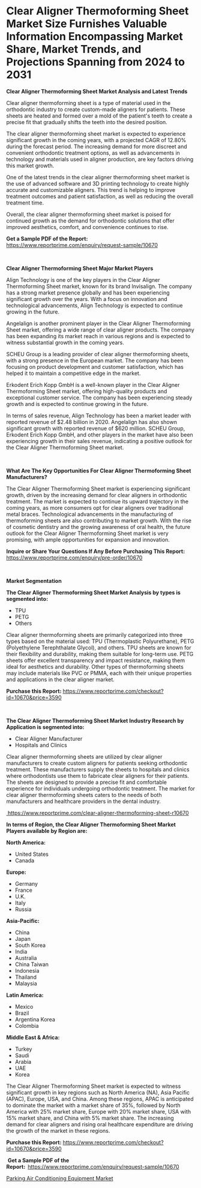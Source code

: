 <p><h1>Clear Aligner Thermoforming Sheet Market Size Furnishes Valuable Information Encompassing Market Share, Market Trends, and Projections Spanning from 2024 to 2031</h1></p><p><strong>Clear Aligner Thermoforming Sheet Market Analysis and Latest Trends</strong></p>
<p><p>Clear aligner thermoforming sheet is a type of material used in the orthodontic industry to create custom-made aligners for patients. These sheets are heated and formed over a mold of the patient's teeth to create a precise fit that gradually shifts the teeth into the desired position.</p><p>The clear aligner thermoforming sheet market is expected to experience significant growth in the coming years, with a projected CAGR of 12.80% during the forecast period. The increasing demand for more discreet and convenient orthodontic treatment options, as well as advancements in technology and materials used in aligner production, are key factors driving this market growth.</p><p>One of the latest trends in the clear aligner thermoforming sheet market is the use of advanced software and 3D printing technology to create highly accurate and customizable aligners. This trend is helping to improve treatment outcomes and patient satisfaction, as well as reducing the overall treatment time.</p><p>Overall, the clear aligner thermoforming sheet market is poised for continued growth as the demand for orthodontic solutions that offer improved aesthetics, comfort, and convenience continues to rise.</p></p>
<p><strong>Get a Sample PDF of the Report:&nbsp;</strong> <a href="https://www.reportprime.com/enquiry/request-sample/10670">https://www.reportprime.com/enquiry/request-sample/10670</a></p>
<p>&nbsp;</p>
<p><strong>Clear Aligner Thermoforming Sheet Major Market Players</strong></p>
<p><p>Align Technology is one of the key players in the Clear Aligner Thermoforming Sheet market, known for its brand Invisalign. The company has a strong market presence globally and has been experiencing significant growth over the years. With a focus on innovation and technological advancements, Align Technology is expected to continue growing in the future.</p><p>Angelalign is another prominent player in the Clear Aligner Thermoforming Sheet market, offering a wide range of clear aligner products. The company has been expanding its market reach in various regions and is expected to witness substantial growth in the coming years.</p><p>SCHEU Group is a leading provider of clear aligner thermoforming sheets, with a strong presence in the European market. The company has been focusing on product development and customer satisfaction, which has helped it to maintain a competitive edge in the market.</p><p>Erkodent Erich Kopp GmbH is a well-known player in the Clear Aligner Thermoforming Sheet market, offering high-quality products and exceptional customer service. The company has been experiencing steady growth and is expected to continue growing in the future.</p><p>In terms of sales revenue, Align Technology has been a market leader with reported revenue of $2.48 billion in 2020. Angelalign has also shown significant growth with reported revenue of $620 million. SCHEU Group, Erkodent Erich Kopp GmbH, and other players in the market have also been experiencing growth in their sales revenue, indicating a positive outlook for the Clear Aligner Thermoforming Sheet market.</p></p>
<p>&nbsp;</p>
<p><strong>What Are The Key Opportunities For Clear Aligner Thermoforming Sheet Manufacturers?</strong></p>
<p><p>The Clear Aligner Thermoforming Sheet market is experiencing significant growth, driven by the increasing demand for clear aligners in orthodontic treatment. The market is expected to continue its upward trajectory in the coming years, as more consumers opt for clear aligners over traditional metal braces. Technological advancements in the manufacturing of thermoforming sheets are also contributing to market growth. With the rise of cosmetic dentistry and the growing awareness of oral health, the future outlook for the Clear Aligner Thermoforming Sheet market is very promising, with ample opportunities for expansion and innovation.</p></p>
<p><strong>Inquire or Share Your Questions If Any Before Purchasing This Report:</strong> <a href="https://www.reportprime.com/enquiry/pre-order/10670">https://www.reportprime.com/enquiry/pre-order/10670</a></p>
<p>&nbsp;</p>
<p><strong>Market Segmentation</strong></p>
<p><strong>The Clear Aligner Thermoforming Sheet Market Analysis by types is segmented into:</strong></p>
<p><ul><li>TPU</li><li>PETG</li><li>Others</li></ul></p>
<p><p>Clear aligner thermoforming sheets are primarily categorized into three types based on the material used: TPU (Thermoplastic Polyurethane), PETG (Polyethylene Terephthalate Glycol), and others. TPU sheets are known for their flexibility and durability, making them suitable for long-term use. PETG sheets offer excellent transparency and impact resistance, making them ideal for aesthetics and durability. Other types of thermoforming sheets may include materials like PVC or PMMA, each with their unique properties and applications in the clear aligner market.</p></p>
<p><strong>Purchase this Report:&nbsp;</strong><a href="https://www.reportprime.com/checkout?id=10670&price=3590">https://www.reportprime.com/checkout?id=10670&price=3590</a></p>
<p>&nbsp;</p>
<p><strong>The Clear Aligner Thermoforming Sheet Market Industry Research by Application is segmented into:</strong></p>
<p><ul><li>Clear Aligner Manufacturer</li><li>Hospitals and Clinics</li></ul></p>
<p><p>Clear aligner thermoforming sheets are utilized by clear aligner manufacturers to create custom aligners for patients seeking orthodontic treatment. These manufacturers supply the sheets to hospitals and clinics where orthodontists use them to fabricate clear aligners for their patients. The sheets are designed to provide a precise fit and comfortable experience for individuals undergoing orthodontic treatment. The market for clear aligner thermoforming sheets caters to the needs of both manufacturers and healthcare providers in the dental industry.</p></p>
<p><a href="https://www.reportprime.com/clear-aligner-thermoforming-sheet-r10670">&nbsp;https://www.reportprime.com/clear-aligner-thermoforming-sheet-r10670</a></p>
<p><strong>In terms of Region, the Clear Aligner Thermoforming Sheet Market Players available by Region are:</strong></p>
<p>
    <p> <strong> North America: </strong>
        <ul>
            <li>United States</li>
            <li>Canada</li>
        </ul>
        </p> 
    <p> <strong> Europe: </strong>
        <ul>
            <li>Germany</li>
            <li>France</li>
            <li>U.K.</li>
            <li>Italy</li>
            <li>Russia</li>
        </ul>
        </p> 
    <p> <strong> Asia-Pacific: </strong>
        <ul>
            <li>China</li>
            <li>Japan</li>
            <li>South Korea</li>
            <li>India</li>
            <li>Australia</li>
            <li>China Taiwan</li>
            <li>Indonesia</li>
            <li>Thailand</li>
            <li>Malaysia</li>
        </ul>
        </p> 
    <p> <strong> Latin America: </strong>
        <ul>
            <li>Mexico</li>
            <li>Brazil</li>
            <li>Argentina Korea</li>
            <li>Colombia</li>
        </ul>
        </p> 
    <p> <strong> Middle East & Africa: </strong>
        <ul>
            <li>Turkey</li>
            <li>Saudi</li>
            <li>Arabia</li>
            <li>UAE</li>
            <li>Korea</li>
        </ul>
    </p>
    </p>
<p><p>The Clear Aligner Thermoforming Sheet market is expected to witness significant growth in key regions such as North America (NA), Asia Pacific (APAC), Europe, USA, and China. Among these regions, APAC is anticipated to dominate the market with a market share of 35%, followed by North America with 25% market share, Europe with 20% market share, USA with 15% market share, and China with 5% market share. The increasing demand for clear aligners and rising oral healthcare expenditure are driving the growth of the market in these regions.</p></p>
<p><strong>Purchase this Report: </strong><a href="https://www.reportprime.com/checkout?id=10670&price=3590">https://www.reportprime.com/checkout?id=10670&price=3590</a></p>
<p>&nbsp;<strong>Get a Sample PDF of the Report:&nbsp;&nbsp;</strong><a href="https://www.reportprime.com/enquiry/request-sample/10670">https://www.reportprime.com/enquiry/request-sample/10670</a></p>
<p><strong></strong></p>
<p><p><a href="https://view.publitas.com/reportprime-1/parking-air-conditioning-equipment-market-exploring-market-share-market-trends-and-future-growth/">Parking Air Conditioning Equipment Market</a></p></p>